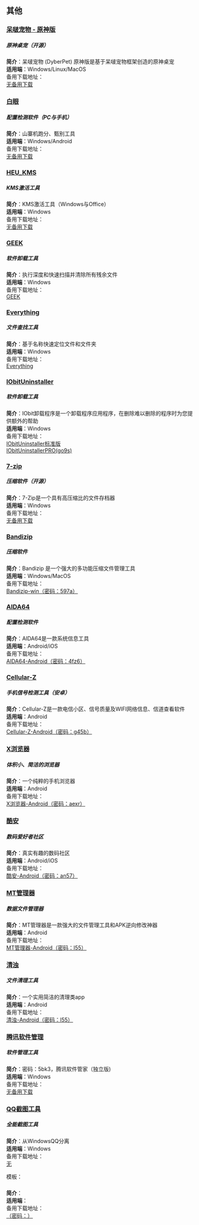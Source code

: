 ## 其他
### [呆啵宠物 - 原神版](https://github.com/ChaozhongLiu/DyberPet_GenshinImpact)
##### 原神桌宠（开源）
**简介**：呆啵宠物 (DyberPet) 原神版是基于呆啵宠物框架创造的原神桌宠<br>
**适用端**：Windows/Linux/MacOS<br>
备用下载地址：<br>
[无备用下载](https://github.com/ChaozhongLiu/DyberPet_GenshinImpact)

### [白眼](https://epcdiy.org/)
##### 配置检测软件（PC与手机）
**简介**：山寨机跑分、甄别工具<br>
**适用端**：Windows/Android<br>
备用下载地址：<br>
[无备用下载](https://epcdiy.org/)

### [HEU_KMS](https://github.com/zbezj/HEU_KMS_Activator)
##### KMS激活工具
**简介**：KMS激活工具（Windows与Office）<br>
**适用端**：Windows<br>
备用下载地址：<br>
[无备用下载](https://cloud.189.cn/web/share?code=qYnmMfn6v6re)

### [GEEK](https://geekuninstaller.com/)
##### 软件卸载工具
**简介**：执行深度和快速扫描并清除所有残余文件<br>
**适用端**：Windows<br>
备用下载地址：<br>
[GEEK](https://geekuninstaller.com/)

### [Everything](https://www.voidtools.com/zh-cn/)
##### 文件查找工具
**简介**：基于名称快速定位文件和文件夹<br>
**适用端**：Windows<br>
备用下载地址：<br>
[Everything](https://www.voidtools.com/zh-cn/)

### [IObitUninstaller](https://advanced-uninstaller.en.softonic.com/)
##### 软件卸载工具
**简介**：IObit卸载程序是一个卸载程序应用程序，在删除难以删除的程序时为您提供额外的帮助<br>
**适用端**：Windows<br>
备用下载地址：<br>
[IObitUninstaller标准版](https://advanced-uninstaller.en.softonic.com/)<br>
[IObitUninstallerPRO(go9s)](https://cloud.189.cn/web/share?code=nI3UbujumaUz)

### [7-zip](https://7-zip.org/)
##### 压缩软件（开源）
**简介**：7-Zip是一个具有高压缩比的文件存档器<br>
**适用端**：Windows<br>
备用下载地址：<br>
[无备用下载](https://7-zip.org/)

### [Bandizip](http://cn.bandisoft.com/bandizip/)
##### 压缩软件
**简介**：Bandizip 是一个强大的多功能压缩文件管理工具<br>
**适用端**：Windows/MacOS<br>
备用下载地址：<br>
[Bandizip-win（密码：597a）](https://ljj06.lanzout.com/iGh5M0s0yyuh)

### [AIDA64](https://www.aida64.com/downloads)
##### 配置检测软件
**简介**：AIDA64是一款系统信息工具<br>
**适用端**：Android/iOS<br>
备用下载地址：<br>
[AIDA64-Android（密码：4fz6）](https://ljj06.lanzout.com/iOj2X0s0yule)

### [Cellular-Z](https://www.coolapk.com/apk/make.more.r2d2.cellular_z)
##### 手机信号检测工具（安卓）
**简介**：Cellular-Z是一款电信小区、信号质量及WIFI网络信息、信道查看软件<br>
**适用端**：Android<br>
备用下载地址：<br>
[Cellular-Z-Android（密码：g45b）](https://ljj06.lanzout.com/iX6LR0s0yowj)

### [X浏览器](https://www.xbext.com/)
##### 体积小、简洁的浏览器
**简介**：一个纯粹的手机浏览器<br>
**适用端**：Android<br>
备用下载地址：<br>
[X浏览器-Android（密码：aexr）](https://ljj06.lanzout.com/ioPSK0s0ymbg)

### [酷安](https://www.coolapk.com/)
##### 数码爱好者社区
**简介**：真实有趣的数码社区<br>
**适用端**：Android/iOS<br>
备用下载地址：<br>
[酷安-Android（密码：an57）](https://ljj06.lanzout.com/ijsuU0s0yk3g)

### [MT管理器](https://www.coolapk.com/game/21048)
##### 数据文件管理器
**简介**：MT管理器是一款强大的文件管理工具和APK逆向修改神器<br>
**适用端**：Android<br>
备用下载地址：<br>
[MT管理器-Android（密码：l55）](https://ljj06.lanzout.com/iUNcb0s0y6ti)

### [清浊](https://www.coolapk.com/apk/com.farplace.qingzhuo)
##### 文件清理工具
**简介**：一个实用简洁的清理类app<br>
**适用端**：Android<br>
备用下载地址：<br>
[清浊-Android（密码：l55）](https://ljj06.lanzout.com/iolV20s0ydgh)

### [腾讯软件管理](https://ljj06.lanzout.com/ippcw0s2qzre)
##### 软件管理工具
**简介**：密码：5bk3，腾讯软件管家（独立版)<br>
**适用端**：Windows<br>
备用下载地址：<br>
[无备用下载]()

### [QQ截图工具](https://ljj06.lanzout.com/iMVM00s2r0ad)
##### 全能截图工具
**简介**：从WindowsQQ分离<br>
**适用端**：Windows<br>
备用下载地址：<br>
[无]()


模板：<br>
### []()
##### 
**简介**：<br>
**适用端**：<br>
备用下载地址：<br>
[（密码：）]()
